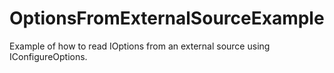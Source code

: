 # OptionsFromExternalSourceExample

Example of how to read IOptions<T> from an external source using IConfigureOptions<T>.
